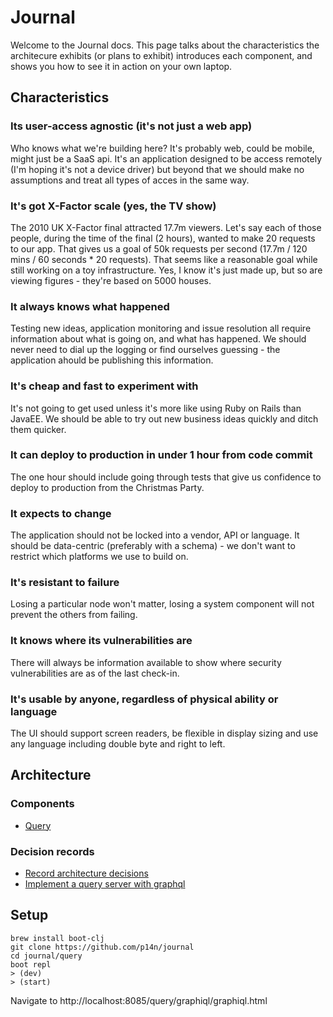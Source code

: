 # Journal

Welcome to the Journal docs.  This page talks about the characteristics the architecure exhibits (or plans to exhibit) introduces each component, and shows you how to see it in action on your own laptop.

## Characteristics

### Its user-access agnostic (it's not just a web app)

Who knows what we're building here?  It's probably web, could be mobile, might just be a SaaS api. It's an application designed to be access remotely (I'm hoping it's not a device driver) but beyond that we should make no assumptions and treat all types of acces in the same way.

### It's got X-Factor scale (yes, the TV show)

The 2010 UK X-Factor final attracted 17.7m viewers.  Let's say each of those people, during the time of the final (2 hours), wanted to make 20 requests to our app.  That gives us a goal of 50k requests per second (17.7m / 120 mins / 60 seconds * 20 requests).  That seems like a reasonable goal while still working on a toy infrastructure.  Yes, I know it's just made up, but so are viewing figures  - they're based on 5000 houses.

### It always knows what happened

Testing new ideas, application monitoring and issue resolution all require information about what is going on, and what has happened. We should never need to dial up the logging or find ourselves guessing - the application ahould be publishing this information.

### It's cheap and fast to experiment with

It's not going to get used unless it's more like using Ruby on Rails than JavaEE. We should be able to try out new business ideas quickly and ditch them quicker.

### It can deploy to production in under 1 hour from code commit

The one hour should include going through tests that give us confidence to deploy to production from the Christmas Party.

### It expects to change

The application should not be locked into a vendor, API or language.  It should be data-centric (preferably with a schema) - we don't want to restrict which platforms we use to build on. 

### It's resistant to failure

Losing a particular node won't matter, losing a system component will not prevent the others from failing.

### It knows where its vulnerabilities are

There will always be information available to show where security vulnerabilities are as of the last check-in.

### It's usable by anyone, regardless of physical ability or language

The UI should support screen readers, be flexible in display sizing and use any language including double byte and right to left.

## Architecture

### Components

* [Query](/components/query/)

### Decision records

* [Record architecture decisions](/architecture/decisions/0001-record-architecture-decisions/)
* [Implement a query server with graphql](/architecture/decisions/0002-use-clojure-graphql-datomic-query-server/)

## Setup

    brew install boot-clj
    git clone https://github.com/p14n/journal
    cd journal/query
    boot repl
    > (dev)
    > (start)

Navigate to http://localhost:8085/query/graphiql/graphiql.html


